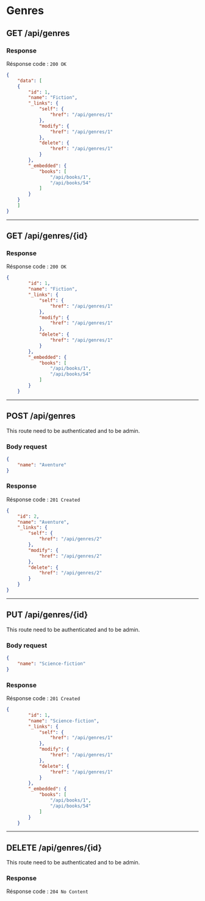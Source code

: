 # Genres

## GET /api/genres

### **Response**

Résponse code : ```200 OK```

```json
{
    "data": [
    {
        "id": 1,
        "name": "Fiction",
        "_links": {
            "self": {
                "href": "/api/genres/1"
            },
            "modify": {
                "href": "/api/genres/1"
            },
            "delete": {
                "href": "/api/genres/1"
            }
        },
        "_embedded": {
            "books": [
                "/api/books/1",
                "/api/books/54"
            ]
        }
    }
    ]
}
```
---
## GET /api/genres/{id}

### **Response**

Résponse code : ```200 OK```

```json
{
        "id": 1,
        "name": "Fiction",
        "_links": {
            "self": {
                "href": "/api/genres/1"
            },
            "modify": {
                "href": "/api/genres/1"
            },
            "delete": {
                "href": "/api/genres/1"
            }
        },
        "_embedded": {
            "books": [
                "/api/books/1",
                "/api/books/54"
            ]
        }
    }
```
---
## POST /api/genres

This route need to be authenticated and to be admin.

### **Body request**

```json
{
    "name": "Aventure"
}
```

### **Response**

Résponse code : ```201 Created```

```json
{   
    "id": 2,
    "name": "Aventure",
    "_links": {
        "self": {
            "href": "/api/genres/2"
        },
        "modify": {
            "href": "/api/genres/2"
        },
        "delete": {
            "href": "/api/genres/2"
        }
    }
}
```
---
## PUT /api/genres/{id}

This route need to be authenticated and to be admin.

### **Body request**

```json
{
    "name": "Science-fiction"
}
```

### **Response**

Résponse code : ```201 Created```

```json
{
        "id": 1,
        "name": "Science-fiction",
        "_links": {
            "self": {
                "href": "/api/genres/1"
            },
            "modify": {
                "href": "/api/genres/1"
            },
            "delete": {
                "href": "/api/genres/1"
            }
        },
        "_embedded": {
            "books": [
                "/api/books/1",
                "/api/books/54"
            ]
        }
    }
```
---
## DELETE /api/genres/{id}

This route need to be authenticated and to be admin.

### **Response**

Résponse code : ```204 No Content```